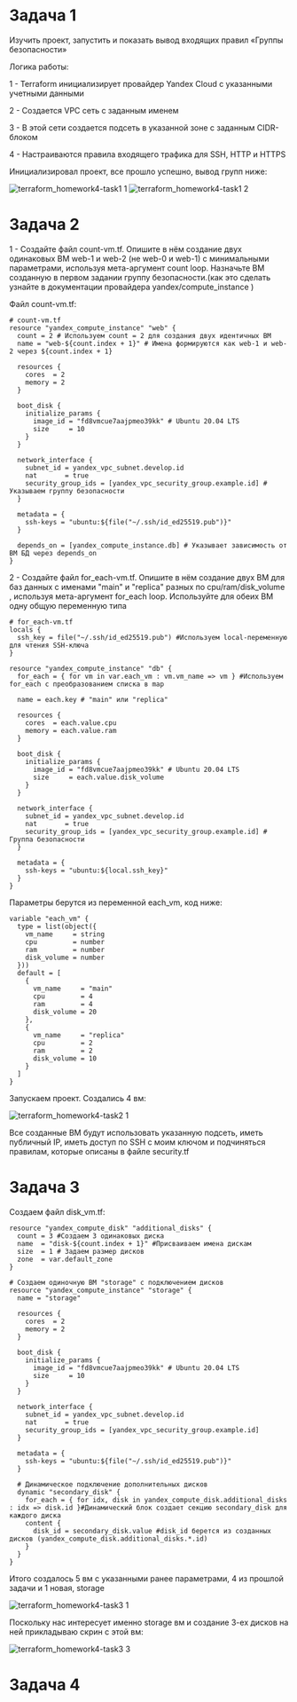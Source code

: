 # Задача 1

Изучить проект, запустить и показать вывод  входящих правил «Группы безопасности»


Логика работы:


1 - Terraform инициализирует провайдер Yandex Cloud с указанными учетными данными

2 - Создается VPC сеть с заданным именем

3 - В этой сети создается подсеть в указанной зоне с заданным CIDR-блоком

4 - Настраиваются правила входящего трафика для SSH, HTTP и HTTPS

Инициализировал проект, все прошло успешно, вывод групп ниже:

![terraform_homework4-task1 1](https://github.com/user-attachments/assets/8f555cda-ac67-459e-ad74-71258a4f5ef7)
![terraform_homework4-task1 2](https://github.com/user-attachments/assets/210a065a-49ff-41d8-a12c-13b6522db5a1)


# Задача 2


1 - Создайте файл count-vm.tf. Опишите в нём создание двух одинаковых ВМ web-1 и web-2 (не web-0 и web-1) с минимальными параметрами, используя мета-аргумент count loop. Назначьте ВМ созданную в первом задании группу безопасности.(как это сделать узнайте в документации провайдера yandex/compute_instance )


Файл count-vm.tf:

```
# count-vm.tf
resource "yandex_compute_instance" "web" {
  count = 2 # Используем count = 2 для создания двух идентичных ВМ
  name = "web-${count.index + 1}" # Имена формируются как web-1 и web-2 через ${count.index + 1}

  resources {
    cores  = 2
    memory = 2
  }

  boot_disk {
    initialize_params {
      image_id = "fd8vmcue7aajpmeo39kk" # Ubuntu 20.04 LTS
      size     = 10
    }
  }

  network_interface {
    subnet_id = yandex_vpc_subnet.develop.id
    nat       = true
    security_group_ids = [yandex_vpc_security_group.example.id] # Указываем группу безопасности
  }

  metadata = {
    ssh-keys = "ubuntu:${file("~/.ssh/id_ed25519.pub")}"
  }

  depends_on = [yandex_compute_instance.db] # Указывает зависимость от ВМ БД через depends_on
}
```

2 - Создайте файл for_each-vm.tf. Опишите в нём создание двух ВМ для баз данных с именами "main" и "replica" разных по cpu/ram/disk_volume , используя мета-аргумент for_each loop. Используйте для обеих ВМ одну общую переменную типа

```
# for_each-vm.tf
locals {
  ssh_key = file("~/.ssh/id_ed25519.pub") #Используем local-переменную для чтения SSH-ключа
}

resource "yandex_compute_instance" "db" {
  for_each = { for vm in var.each_vm : vm.vm_name => vm } #Используем for_each с преобразованием списка в map

  name = each.key # "main" или "replica"

  resources {
    cores  = each.value.cpu
    memory = each.value.ram
  }

  boot_disk {
    initialize_params {
      image_id = "fd8vmcue7aajpmeo39kk" # Ubuntu 20.04 LTS
      size     = each.value.disk_volume
    }
  }

  network_interface {
    subnet_id = yandex_vpc_subnet.develop.id
    nat       = true
    security_group_ids = [yandex_vpc_security_group.example.id] # Группа безопасности
  }

  metadata = {
    ssh-keys = "ubuntu:${local.ssh_key}"
  }
}
```


Параметры берутся из переменной each_vm, код ниже:

```
variable "each_vm" {
  type = list(object({
    vm_name     = string
    cpu         = number
    ram         = number
    disk_volume = number
  }))
  default = [
    {
      vm_name     = "main"
      cpu         = 4
      ram         = 4
      disk_volume = 20
    },
    {
      vm_name     = "replica"
      cpu         = 2
      ram         = 2
      disk_volume = 10
    }
  ]
}
```

Запускаем проект. Создались 4 вм:

![terraform_homework4-task2 1](https://github.com/user-attachments/assets/a430621e-8207-4819-ad4f-d4b3bd6febe2)


Все созданные ВМ будут использовать указанную подсеть, иметь публичный IP, иметь доступ по SSH с моим ключом и подчиняться правилам, которые описаны в файле security.tf


# Задача 3

Создаем файл disk_vm.tf:

```
resource "yandex_compute_disk" "additional_disks" {
  count = 3 #Создаем 3 одинаковых диска
  name  = "disk-${count.index + 1}" #Присваиваем имена дискам
  size  = 1 # Задаем размер дисков
  zone  = var.default_zone
}

# Создаем одиночную ВМ "storage" с подключением дисков
resource "yandex_compute_instance" "storage" {
  name = "storage"

  resources {
    cores  = 2
    memory = 2
  }

  boot_disk {
    initialize_params {
      image_id = "fd8vmcue7aajpmeo39kk" # Ubuntu 20.04 LTS
      size     = 10
    }
  }

  network_interface {
    subnet_id = yandex_vpc_subnet.develop.id
    nat       = true
    security_group_ids = [yandex_vpc_security_group.example.id]
  }

  metadata = {
    ssh-keys = "ubuntu:${file("~/.ssh/id_ed25519.pub")}"
  }

  # Динамическое подключение дополнительных дисков
  dynamic "secondary_disk" {             
    for_each = { for idx, disk in yandex_compute_disk.additional_disks : idx => disk.id }#Динамический блок создает секцию secondary_disk для каждого диска
    content {
      disk_id = secondary_disk.value #disk_id берется из созданных дисков (yandex_compute_disk.additional_disks.*.id)
    }
  }
}

```
Итого создалось 5 вм с указанными ранее параметрами, 4 из прошлой задачи и 1 новая, storage

![terraform_homework4-task3 1](https://github.com/user-attachments/assets/7132cb99-aa23-4901-8ec3-fa594116663f)



Поскольку нас интересует именно storage вм и создание 3-ех дисков на ней прикладываю скрин с этой вм:

![terraform_homework4-task3 3](https://github.com/user-attachments/assets/7a9c35f0-059d-4afe-af87-20970b4838f8)


# Задача 4


